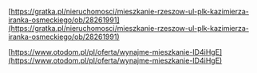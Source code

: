 [https://gratka.pl/nieruchomosci/mieszkanie-rzeszow-ul-plk-kazimierza-iranka-osmeckiego/ob/28261991](https://gratka.pl/nieruchomosci/mieszkanie-rzeszow-ul-plk-kazimierza-iranka-osmeckiego/ob/28261991)

[https://www.otodom.pl/pl/oferta/wynajme-mieszkanie-ID4iHgE](https://www.otodom.pl/pl/oferta/wynajme-mieszkanie-ID4iHgE)